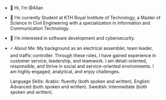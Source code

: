 - 👋 Hi, I’m @Allan
- 🌱 I’m currently Student at KTH Royal Institute of Technology, a Master of Science in Civil Engineering with a specialization in Information and Communication Technology.
- 👀 I’m interested in software development and cybersecurity.
- ⚡ About Me:
  My background as an electrical assembler, team leader, and traffic controller. Through these roles, I have gained experience in customer service, leadership, and teamwork.
  I am detail-oriented, responsible, and thrive in social and service-oriented environments. I am highly engaged, analytical, and enjoy challenges.

  Language Skills:
  Arabic: fluently (both spoken and written).
  English: Advanced (both spoken and written).
  Swedish: Intermediate (both spoken and written).


<!---
Allan891/Allan891 is a ✨ special ✨ repository because its `README.md` (this file) appears on your GitHub profile.
You can click the Preview link to take a look at your changes.
--->
